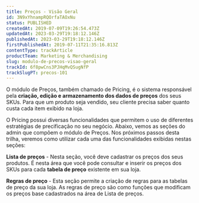 ```yaml
---
title: Preços - Visão Geral
id: 3N9xYhnampRQOrfaTAOxNu
status: PUBLISHED
createdAt: 2019-07-09T19:26:54.473Z
updatedAt: 2023-03-29T19:18:12.146Z
publishedAt: 2023-03-29T19:18:12.146Z
firstPublishedAt: 2019-07-11T21:35:16.813Z
contentType: trackArticle
productTeam: Marketing & Merchandising
slug: modulo-de-precos-visao-geral
trackId: 6f8pwCns3PJHqMvQSugNfP
trackSlugPT: precos-101
---
```


O módulo de Preços, também chamado de Pricing, é o sistema responsável pela **criação, edição e armazenamento dos dados de preços** dos seus SKUs. Para que um produto seja vendido, seu cliente precisa saber quanto custa cada item exibido na loja. 

O Pricing possui diversas funcionalidades que permitem o uso de diferentes estratégias de precificação no seu negócio. Abaixo, vemos as seções do admin que compõem o módulo de Preços. Nos próximos passos desta trilha, veremos como utilizar cada uma das funcionalidades exibidas nestas seções:

**Lista de preços** - Nesta seção, você deve cadastrar os preços dos seus produtos. É nesta área que você pode consultar e inserir os preços dos SKUs para cada **tabela de preço** existente em sua loja.

**Regras de preço** - Esta seção permite a criação de regras para as tabelas de preço da sua loja. As regras de preço são como funções que modificam os preços base cadastrados na área de Lista de preços.
